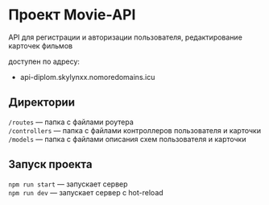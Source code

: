 # Проект Movie-API
API для регистрации и авторизации пользователя, редактирование карточек фильмов

доступен по адресу:

- api-diplom.skylynxx.nomoredomains.icu


## Директории

`/routes` — папка с файлами роутера  
`/controllers` — папка с файлами контроллеров пользователя и карточки   
`/models` — папка с файлами описания схем пользователя и карточки  
  

## Запуск проекта

`npm run start` — запускает сервер   
`npm run dev` — запускает сервер с hot-reload
